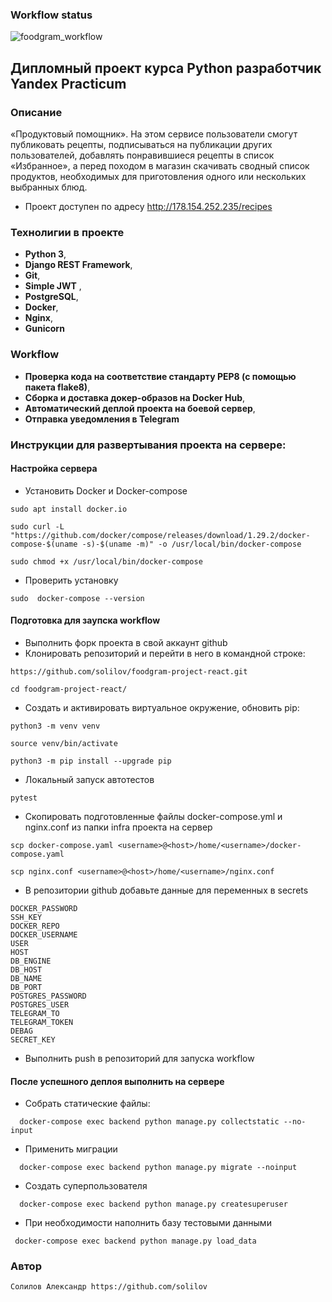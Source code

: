 ### Workflow status
![foodgram_workflow](https://github.com/solilov/foodgram-project-react/actions/workflows/foodgram_workflow.yml/badge.svg)

## Дипломный проект курса Python разработчик Yandex Practicum

### <a name="Описание_проекта">Описание</a>

 «Продуктовый помощник». На этом сервисе пользователи смогут публиковать рецепты, подписываться на публикации других пользователей, добавлять понравившиеся рецепты в список «Избранное», а перед походом в магазин скачивать сводный список продуктов, необходимых для приготовления одного или нескольких выбранных блюд.

 - Проект доступен по адресу http://178.154.252.235/recipes


### <a name="Технолигии в проекте">Технолигии в проекте</a>

- **Python 3**,
- **Django REST Framework**, 
- **Git**, 
- **Simple JWT** ,
- **PostgreSQL**,
- **Docker**, 
- **Nginx**,
- **Gunicorn**

### <a name="Workflow">Workflow</a>

- **Проверка кода на соответствие стандарту PEP8 (с помощью пакета flake8)**,
- **Сборка и доставка докер-образов на Docker Hub**,
- **Автоматический деплой проекта на боевой сервер**,
- **Отправка уведомления в Telegram**


### <a name="Инструкции для развертывания проекта на сервере">Инструкции для развертывания проекта на сервере:</a>

#### <a name="Настройка сервера">Настройка сервера</a>

- Установить Docker и Docker-compose
```
sudo apt install docker.io
```
```
sudo curl -L "https://github.com/docker/compose/releases/download/1.29.2/docker-compose-$(uname -s)-$(uname -m)" -o /usr/local/bin/docker-compose
```
```
sudo chmod +x /usr/local/bin/docker-compose
```
- Проверить установку 
```
sudo  docker-compose --version
```

#### <a name="Подготовка для запуска workflow">Подготовка для заупска workflow</a>

- Выполнить форк проекта в свой аккаунт github
- Клонировать репозиторий и перейти в него в командной строке:
```
https://github.com/solilov/foodgram-project-react.git
```
```
cd foodgram-project-react/
```
- Cоздать и активировать виртуальное окружение, обновить pip:
```
python3 -m venv venv
```
```
source venv/bin/activate
```
```
python3 -m pip install --upgrade pip
```
- Локальный запуск автотестов
```
pytest
```
- Скопировать подготовленные файлы docker-compose.yml и nginx.conf из папки infra проекта на сервер
```
scp docker-compose.yaml <username>@<host>/home/<username>/docker-compose.yaml
```
```
scp nginx.conf <username>@<host>/home/<username>/nginx.conf
```
- В репозитории github добавьте данные для переменных в secrets
```
DOCKER_PASSWORD
SSH_KEY
DOCKER_REPO
DOCKER_USERNAME
USER
HOST
DB_ENGINE
DB_HOST
DB_NAME
DB_PORT
POSTGRES_PASSWORD
POSTGRES_USER
TELEGRAM_TO
TELEGRAM_TOKEN
DEBAG
SECRET_KEY
```
- Выполнить push в репозиторий для запуска workflow

#### <a name="После успешного деплоя выполнить на сервере">После успешного деплоя выполнить на сервере</a>
-  Собрать статические файлы:
```
  docker-compose exec backend python manage.py collectstatic --no-input
```
- Применить миграции
```
  docker-compose exec backend python manage.py migrate --noinput
```
- Создать суперпользователя
```
  docker-compose exec backend python manage.py createsuperuser
```
- При необходимости наполнить базу тестовыми данными
```
 docker-compose exec backend python manage.py load_data 
```

### <a name="Автор">Автор</a>
```
Солилов Александр https://github.com/solilov
```